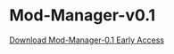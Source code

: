 # Mod-Manager-v0.1
[Download Mod-Manager-0.1 Early Access](https://github.com/ImNotNoodles/Mod-Manager-v0.1/archive/refs/heads/main.zip)

